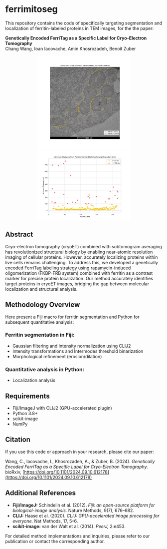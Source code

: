 # ferrimitoseg

This repository contains the code of specifically targeting segmentation and localization of ferritin-labeled proteins in TEM images, for the the paper:

**Genetically Encoded FerriTag as a Specific Label for Cryo-Electron Tomography**  
Chang Wang, Ioan Iacovache, Amin Khosrozadeh, Benoît Zuber
<div align="center">
  <img src="./overlay_figure.svg" alt="Overlay Figure" width="300px">
  <img src="./scatter_plot.svg" alt="Scatter Plot" width="300px">
</div>

## Abstract

Cryo-electron tomography (cryoET) combined with subtomogram averaging has revolutionized structural biology by enabling near-atomic resolution imaging of cellular proteins. However, accurately localizing proteins within live cells remains challenging. To address this, we developed a genetically encoded FerriTag labeling strategy using rapamycin-induced oligomerization (FKBP-FRB system) combined with ferritin as a contrast marker for precise protein localization. Our method accurately identifies target proteins in cryoET images, bridging the gap between molecular localization and structural analysis.

## Methodology Overview

Here present a Fiji macro for ferritin segmentation and Python for subsequent quantitative analysis:

### Ferritin segmentation in Fiji:
- Gaussian filtering and intensity normalization using CLIJ2
- Intensity transformations and Intermodes threshold binarization
- Morphological refinement (erosion/dilation)

### Quantitative analysis in Python:
- Localization analysis

## Requirements

- Fiji/ImageJ with CLIJ2 (GPU-accelerated plugin)
- Python 3.8+
- scikit-image
- NumPy

## Citation

If you use this code or approach in your research, please cite our paper:

Wang, C., Iacovache, I., Khosrozadeh, A., & Zuber, B. (2024). *Genetically Encoded FerriTag as a Specific Label for Cryo-Electron Tomography*. bioRxiv, [https://doi.org/10.1101/2024.09.10.612178](https://doi.org/10.1101/2024.09.10.612178)

## Additional References

- **Fiji/ImageJ:** Schindelin et al. (2012). *Fiji: an open-source platform for biological-image analysis.* Nature Methods, 9(7), 676–682.
- **CLIJ:** Haase et al. (2020). *CLIJ: GPU-accelerated image processing for everyone.* Nat Methods, 17, 5–6.
- **scikit-image:** van der Walt et al. (2014). *PeerJ,* 2:e453.

For detailed method implementations and inquiries, please refer to our publication or contact the corresponding author.
